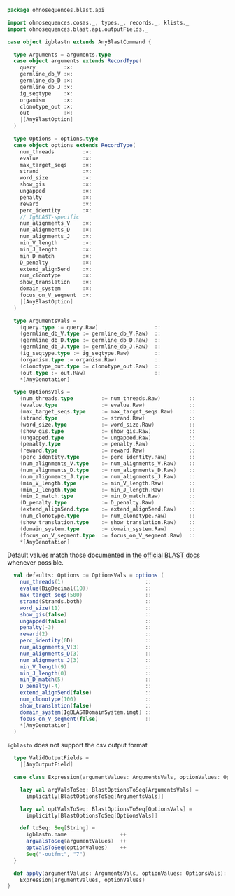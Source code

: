 
```scala
package ohnosequences.blast.api

import ohnosequences.cosas._, types._, records._, klists._
import ohnosequences.blast.api.outputFields._

case object igblastn extends AnyBlastCommand {

  type Arguments = arguments.type
  case object arguments extends RecordType(
    query         :×:
    germline_db_V :×:
    germline_db_D :×:
    germline_db_J :×:
    ig_seqtype    :×:
    organism      :×:
    clonotype_out :×:
    out           :×:
    |[AnyBlastOption]
  )

  type Options = options.type
  case object options extends RecordType(
    num_threads         :×:
    evalue              :×:
    max_target_seqs     :×:
    strand              :×:
    word_size           :×:
    show_gis            :×:
    ungapped            :×:
    penalty             :×:
    reward              :×:
    perc_identity       :×:
    // IgBLAST-specific
    num_alignments_V    :×:
    num_alignments_D    :×:
    num_alignments_J    :×:
    min_V_length        :×:
    min_J_length        :×:
    min_D_match         :×:
    D_penalty           :×:
    extend_align5end    :×:
    num_clonotype       :×:
    show_translation    :×:
    domain_system       :×:
    focus_on_V_segment  :×:
    |[AnyBlastOption]
  )

  type ArgumentsVals =
    (query.type := query.Raw)                  ::
    (germline_db_V.type := germline_db_V.Raw)  ::
    (germline_db_D.type := germline_db_D.Raw)  ::
    (germline_db_J.type := germline_db_J.Raw)  ::
    (ig_seqtype.type := ig_seqtype.Raw)        ::
    (organism.type := organism.Raw)            ::
    (clonotype_out.type := clonotype_out.Raw)  ::
    (out.type := out.Raw)                      ::
    *[AnyDenotation]

  type OptionsVals =
    (num_threads.type         := num_threads.Raw)         ::
    (evalue.type              := evalue.Raw)              ::
    (max_target_seqs.type     := max_target_seqs.Raw)     ::
    (strand.type              := strand.Raw)              ::
    (word_size.type           := word_size.Raw)           ::
    (show_gis.type            := show_gis.Raw)            ::
    (ungapped.type            := ungapped.Raw)            ::
    (penalty.type             := penalty.Raw)             ::
    (reward.type              := reward.Raw)              ::
    (perc_identity.type       := perc_identity.Raw)       ::
    (num_alignments_V.type    := num_alignments_V.Raw)    ::
    (num_alignments_D.type    := num_alignments_D.Raw)    ::
    (num_alignments_J.type    := num_alignments_J.Raw)    ::
    (min_V_length.type        := min_V_length.Raw)        ::
    (min_J_length.type        := min_J_length.Raw)        ::
    (min_D_match.type         := min_D_match.Raw)         ::
    (D_penalty.type           := D_penalty.Raw)           ::
    (extend_align5end.type    := extend_align5end.Raw)    ::
    (num_clonotype.type       := num_clonotype.Raw)       ::
    (show_translation.type    := show_translation.Raw)    ::
    (domain_system.type       := domain_system.Raw)       ::
    (focus_on_V_segment.type  := focus_on_V_segment.Raw)  ::
    *[AnyDenotation]
```

Default values match those documented in [the official BLAST docs](http://www.ncbi.nlm.nih.gov/books/NBK279675/) whenever possible.

```scala
  val defaults: Options := OptionsVals = options (
    num_threads(1)                          ::
    evalue(BigDecimal(10))                  ::
    max_target_seqs(500)                    ::
    strand(Strands.both)                    ::
    word_size(11)                           ::
    show_gis(false)                         ::
    ungapped(false)                         ::
    penalty(-3)                             ::
    reward(2)                               ::
    perc_identity(0D)                       ::
    num_alignments_V(3)                     ::
    num_alignments_D(3)                     ::
    num_alignments_J(3)                     ::
    min_V_length(9)                         ::
    min_J_length(0)                         ::
    min_D_match(5)                          ::
    D_penalty(-4)                           ::
    extend_align5end(false)                 ::
    num_clonotype(100)                      ::
    show_translation(false)                 ::
    domain_system(IgBLASTDomainSystem.imgt) ::
    focus_on_V_segment(false)               ::
    *[AnyDenotation]
  )
```

`igblastn` does not support the csv output format

```scala
  type ValidOutputFields =
    |[AnyOutputField]

  case class Expression(argumentValues: ArgumentsVals, optionValues: OptionsVals) {

    lazy val argValsToSeq: BlastOptionsToSeq[ArgumentsVals] =
      implicitly[BlastOptionsToSeq[ArgumentsVals]]

    lazy val optValsToSeq: BlastOptionsToSeq[OptionsVals] =
      implicitly[BlastOptionsToSeq[OptionsVals]]

    def toSeq: Seq[String] =
      igblastn.name                 ++
      argValsToSeq(argumentValues)  ++
      optValsToSeq(optionValues)    ++
      Seq("-outfmt", "7")
  }

  def apply(argumentValues: ArgumentsVals, optionValues: OptionsVals): Expression =
    Expression(argumentValues, optionValues)
}

```




[test/scala/CommandGeneration.scala]: ../../../../test/scala/CommandGeneration.scala.md
[test/scala/OutputParsing.scala]: ../../../../test/scala/OutputParsing.scala.md
[test/scala/OutputFieldsSpecification.scala]: ../../../../test/scala/OutputFieldsSpecification.scala.md
[main/scala/api/outputFields.scala]: ../outputFields.scala.md
[main/scala/api/options.scala]: ../options.scala.md
[main/scala/api/package.scala]: ../package.scala.md
[main/scala/api/expressions.scala]: ../expressions.scala.md
[main/scala/api/parse/igblastn.scala]: ../parse/igblastn.scala.md
[main/scala/api/commands/blastn.scala]: blastn.scala.md
[main/scala/api/commands/blastp.scala]: blastp.scala.md
[main/scala/api/commands/tblastx.scala]: tblastx.scala.md
[main/scala/api/commands/tblastn.scala]: tblastn.scala.md
[main/scala/api/commands/blastx.scala]: blastx.scala.md
[main/scala/api/commands/makeblastdb.scala]: makeblastdb.scala.md
[main/scala/api/commands/igblastn.scala]: igblastn.scala.md